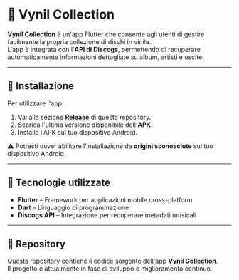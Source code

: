 # 🎵 Vynil Collection

**Vynil Collection** è un'app Flutter che consente agli utenti di gestire facilmente la propria collezione di dischi in vinile.  
L'app è integrata con l'**API di Discogs**, permettendo di recuperare automaticamente informazioni dettagliate su album, artisti e uscite.

---

## 🚀 Installazione

Per utilizzare l'app:

1. Vai alla sezione [**Release**](https://github.com/paskcodes/vinyl_collection_app/releases) di questa repository.
2. Scarica l'ultima versione disponibile dell'**APK**.
3. Installa l'APK sul tuo dispositivo Android.

⚠️ Potresti dover abilitare l’installazione da **origini sconosciute** sul tuo dispositivo Android.

---

## 🧰 Tecnologie utilizzate

- **Flutter** – Framework per applicazioni mobile cross-platform  
- **Dart** – Linguaggio di programmazione  
- **Discogs API** – Integrazione per recuperare metadati musicali

---

## 📂 Repository

Questa repository contiene il codice sorgente dell'app **Vynil Collection**.  
Il progetto è attualmente in fase di sviluppo e miglioramento continuo.
